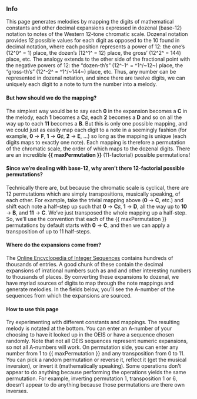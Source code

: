 <!-- Copyright © 2024 Samuel Justin Speth Gabay
     Licensed under the GNU Affero Public License, Version 3 -->

<!-- lang="ts" removed for to fix builds breaking with unplugin-vue-markdown -->
<script setup>
import { MAX_PERMUTATION } from "@melodies/state";
import ConstantIcon from "@melodies/components/ConstantIcon.vue"

const maxPermutation = MAX_PERMUTATION.toLocaleString();
</script>

### Info

This page generates melodies by mapping the digits of mathematical constants and other decimal expansions expressed in dozenal (base-12) notation to notes of the Western 12-tone chromatic scale. Dozenal notation provides 12 possible values for each digit as opposed to the 10 found in decimal notation, where each position represents a power of 12: the one’s (12^0^ = 1) place, the dozen’s (12^1^ = 12) place, the gross’ (12^2^ = 144) place, etc. The analogy extends to the other side of the fractional point with the negative powers of 12: the “dozen-th’s” (12^-1^ = ^1^/~12~) place, the “gross-th’s” (12^-2^ = ^1^/~144~) place, etc. Thus, any number can be represented in dozenal notation, and since there are twelve digits, we can uniquely each digit to a note to turn the number into a melody.

#### But how should we do the mapping?
The simplest way would be to say each __0__ in the expansion becomes a __C__ in the melody, each __1__ becomes a __C♯__, each __2__ becomes a __D__ and so on all the way up to each __11__ becomes a __B__. But this is only one possible mapping, and we could just as easily map each digit to a note in a seemingly fashion (for example, __0__ → __F__, __1__ → __G♯__, __2__ → __E__, ...) so long as the mapping is unique (each digits maps to exactly one note). Each mapping is therefore a permutation of the chromatic scale, the order of which maps to the dozenal digits. There are an incredible __{{ maxPermutation }}__ (11-factorial) possible permutations!

#### Since we’re dealing with base-12, why aren’t there 12-factorial possible permutations?
Technically there are, but because the chromatic scale is cyclical, there are 12 permutations which are simply transpositions, musically speaking, of each other. For example, take the trivial mapping above (__0__ → __C__, etc.) and shift each note a half-step up such that __0__ → __C♯__, __1__ → __D__, all the way up to __10__ → __B__, and __11__ → __C__. We’ve just transposed the whole mapping up a half-step. So, we’ll use the convention that each of the {{ maxPermutation }} permutations by default starts with __0__ → __C__, and then we can apply a transposition of up to 11 half-steps.

#### Where do the expansions come from?
The [Online Encyclopedia of Integer Sequences](https://oeis.org) contains hundreds of thousands of entries. A good chunk of these contain the decimal expansions of irrational numbers such as <ConstantIcon tag="pi" /> and <ConstantIcon tag="e" /> and other interesting numbers to thousands of places. By converting these expansions to dozenal, we have myriad sources of digits to map through the note mappings and generate melodies. In the fields below, you’ll see the A-number of the sequences from which the expansions are sourced.

#### How to use this page
Try experimenting with different constants and mappings. The resulting melody is notated at the bottom. You can enter an A-number of your choosing to have it looked up in the OEIS or have a sequence chosen randomly. Note that not all OEIS sequences represent numeric expansions, so not all A-numbers will work. On permutation side, you can enter any number from 1 to {{ maxPermutation }} and any transposition from 0 to 11. You can pick a random permutation or reverse it, reflect it (get the musical inversion), or invert it (mathematically speaking). Some operations don’t appear to do anything because performing the operations yields the same permutation. For example, inverting permutation 1, transposition 1 or 6, doesn’t appear to do anything because those permutations are there own inverses.
